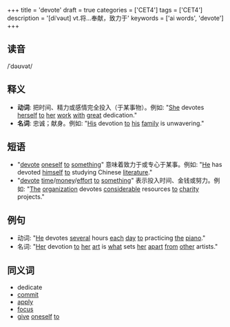 +++
title = 'devote'
draft = true
categories = ['CET4']
tags = ['CET4']
description = '[diˈvəut] vt.将…奉献，致力于'
keywords = ['ai words', 'devote']
+++

## 读音
/ˈdəʊvət/

## 释义
- **动词**: 把时间、精力或感情完全投入（于某事物）。例如: "[She](/post/she/) devotes [herself](/post/herself/) [to](/post/to/) [her](/post/her/) [work](/post/work/) [with](/post/with/) [great](/post/great/) dedication."
- **名词**: 忠诚；献身。例如: "[His](/post/his/) devotion [to](/post/to/) [his](/post/his/) [family](/post/family/) is unwavering."

## 短语
- "[devote](/post/devote/) [oneself](/post/oneself/) [to](/post/to/) [something](/post/something/)" 意味着致力于或专心于某事。例如: "[He](/post/he/) has devoted [himself](/post/himself/) [to](/post/to/) studying Chinese [literature](/post/literature/)."
- "[devote](/post/devote/) [time](/post/time/)/[money](/post/money/)/[effort](/post/effort/) [to](/post/to/) [something](/post/something/)" 表示投入时间、金钱或努力。例如: "[The](/post/the/) [organization](/post/organization/) devotes [considerable](/post/considerable/) resources [to](/post/to/) [charity](/post/charity/) projects."

## 例句
- 动词: "[He](/post/he/) devotes [several](/post/several/) hours [each](/post/each/) [day](/post/day/) [to](/post/to/) practicing [the](/post/the/) [piano](/post/piano/)."
- 名词: "[Her](/post/her/) devotion [to](/post/to/) [her](/post/her/) [art](/post/art/) is [what](/post/what/) sets [her](/post/her/) [apart](/post/apart/) [from](/post/from/) [other](/post/other/) artists."

## 同义词
- dedicate
- [commit](/post/commit/)
- [apply](/post/apply/)
- [focus](/post/focus/)
- [give](/post/give/) [oneself](/post/oneself/) [to](/post/to/)
